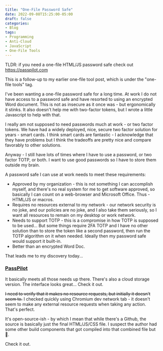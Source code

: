 ```yaml
---
title: "One-File Password Safe"
date: 2022-09-08T15:25:00-05:00
draft: false
categories:
- Blog
tags:
- Programming
- Anti-Cloud
- JavaScript
- One-File Tools
---
```


TLDR: if you need a one-file HTML/JS password safe check out https://passpilot.com

<!--more-->

This is a follow-up to my earlier one-file tool post, which is under the "one-file tools" tag.

I've been wanting a one-file password safe for a long time.  At work I do not have access to a password safe and have resorted to using an encrypted Word document.  This is not as insecure as it once was - but ergonomically it stinks.  It also doesn't help me with two-factor tokens, but I wrote a little Javascript to help with that.

I really am not supposed to need passwords much at work - or two factor tokens.  We have had a widely deployed, nice, secure two factor solution for years - smart cards.  I think smart cards are fantastic - I acknowledge that they have problems but I think the tradeoffs are pretty nice and compare favorably to other solutions.

Anyway - I still have lots of times where I have to use a password, or two factor TOTP, or both.  I want to use good passwords so I have to store them outside my brain.

A password safe I can use at work needs to meet these requirements:

* Approved by my organization - this is not something I can accomplish myself, and there's no real system for me to get software approved, so basically I can count on a web-browser and Microsoft Office.  Thus - HTML/JS or macros.
* Requires no resources external to my network - our network security is no joke, and our policies are no joke, and I also take them seriously, so I want all resources to remain on my desktop or work network.
* Needs to support TOTP - this is a compromise in how TOTP is supposed to be used...  But some things require 2FA TOTP and I have no other solution than to store the token like a second password, then run the TOTP algorithm on it when needed.  Ideally then my password safe would support it built-in.
* Better than an encrypted Word Doc.

That leads me to my discovery today...

### [PassPilot](https://passpilot.com)

It basically meets all those needs up there.  There's also a cloud storage version.  The interface looks great...  Check it out.

~~I need to verify that it makes no resource requests, but initially it doesn't seem to.~~ I checked quickly using Chromium dev network tab - it doesn't seem to make any external resource requests when taking any action.  That's perfect.

It's open-source-ish - by which I mean that while there's a Github, the source is basically just the final HTML/JS/CSS file.  I suspect the author had some other build components that got compiled into that combined file but :shrug:.

Check it out.
